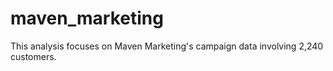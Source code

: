 # maven_marketing
This analysis focuses on Maven Marketing's campaign data involving 2,240 customers.
